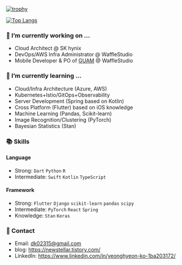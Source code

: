 [![trophy](https://github-profile-trophy.vercel.app/?username=yeonghyeonKO&theme=chalk&row=1&column=3)](https://github.com/ryo-ma/github-profile-trophy)

[![Top Langs](https://github-readme-stats.vercel.app/api/top-langs/?username=yeonghyeonKO&layout=compact&langs_count=8&theme=dracula)](https://github.com/yeonghyeonKO)

### 🔭 I’m currently working on ...
- Cloud Architect @ SK hynix
- DevOps/AWS Infra Administrator @ WaffleStudio
- Mobile Developer & PO of [GUAM](https://github.com/wafflestudio/guam-community-client) @ WaffleStudio


### 🌱 I’m currently learning ...
- Cloud/Infra Architecture (Azure, AWS)
- Kubernetes+Istio/GitOps+Observability
- Server Development (Spring based on Kotlin)
- Cross Platform (Flutter) based on iOS knowledge
- Machine Learning (Pandas, Scikit-learn)
- Image Recognition/Clustering (PyTorch)
- Bayesian Statistics (Stan)


### 📚 Skills
#### Language<br>
- Strong: ```Dart``` ```Python``` ```R```<br/>
- Intermediate: ```Swift``` ```Kotlin``` ```TypeScript``` <br/>

#### Framework<br>
- Strong: ```Flutter``` ```Django``` ```scikit-learn``` ```pandas``` ```scipy```<br/>
- Intermediate: ```PyTorch``` ```React``` ```Spring```<br/>
- Knowledge: ```Stan``` ```Keras``` <br/>


### 📧 Contact 
- Email: dk02315@gmail.com
- blog: https://newstellar.tistory.com/
- LinkedIn: https://www.linkedin.com/in/yeonghyeon-ko-1ba203172/
